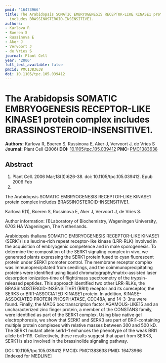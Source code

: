 ```yaml
---
pmid: '16473966'
title: The Arabidopsis SOMATIC EMBRYOGENESIS RECEPTOR-LIKE KINASE1 protein complex
  includes BRASSINOSTEROID-INSENSITIVE1.
authors:
- Karlova R
- Boeren S
- Russinova E
- Aker J
- Vervoort J
- de Vries S
journal: Plant Cell
year: '2006'
full_text_available: false
pmcid: PMC1383638
doi: 10.1105/tpc.105.039412
---
```


# The Arabidopsis SOMATIC EMBRYOGENESIS RECEPTOR-LIKE KINASE1 protein complex includes BRASSINOSTEROID-INSENSITIVE1.
**Authors:** Karlova R, Boeren S, Russinova E, Aker J, Vervoort J, de Vries S
**Journal:** Plant Cell (2006)
**DOI:** [10.1105/tpc.105.039412](https://doi.org/10.1105/tpc.105.039412)
**PMC:** [PMC1383638](https://www.ncbi.nlm.nih.gov/pmc/articles/PMC1383638/)

## Abstract

1. Plant Cell. 2006 Mar;18(3):626-38. doi: 10.1105/tpc.105.039412. Epub 2006 Feb 
10.

The Arabidopsis SOMATIC EMBRYOGENESIS RECEPTOR-LIKE KINASE1 protein complex 
includes BRASSINOSTEROID-INSENSITIVE1.

Karlova R(1), Boeren S, Russinova E, Aker J, Vervoort J, de Vries S.

Author information:
(1)Laboratory of Biochemistry, Wageningen University, 6703 HA Wageningen, The 
Netherlands.

Arabidopsis thaliana SOMATIC EMBRYOGENESIS RECEPTOR-LIKE KINASE1 (SERK1) is a 
leucine-rich repeat receptor-like kinase (LRR-RLK) involved in the acquisition 
of embryogenic competence and in male sporogenesis. To determine the composition 
of the SERK1 signaling complex in vivo, we generated plants expressing the SERK1 
protein fused to cyan fluorescent protein under SERK1 promoter control. The 
membrane receptor complex was immunoprecipitated from seedlings, and the 
coimmunoprecipitating proteins were identified using liquid 
chromatography/matrix-assisted laser desorption ionization-time of flight/mass 
spectrometry of the trypsin-released peptides. This approach identified two 
other LRR-RLKs, the BRASSINOSTEROID-INSENSITIVE1 (BRI1) receptor and its 
coreceptor, the SERK3 or BRI1-ASSOCIATED KINASE1 protein. In addition, 
KINASE-ASSOCIATED PROTEIN PHOSPHATASE, CDC48A, and 14-3-3nu were found. Finally, 
the MADS box transcription factor AGAMOUS-LIKE15 and an uncharacterized zinc 
finger protein, a member of the CONSTANS family, were identified as part of the 
SERK1 complex. Using blue native gel electrophoresis, we show that SERK1 and 
SERK3 are part of BRI1-containing multiple protein complexes with relative 
masses between 300 and 500 kD. The SERK1 mutant allele serk1-1 enhances the 
phenotype of the weak BRI1 allele bri1-119. Collectively, these results suggest 
that apart from SERK3, SERK1 is also involved in the brassinolide signaling 
pathway.

DOI: 10.1105/tpc.105.039412
PMCID: PMC1383638
PMID: 16473966 [Indexed for MEDLINE]
